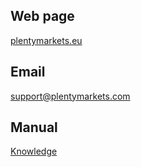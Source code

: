 ## Web page
 
<a href="https://www.plentymarkets.eu/" target="_blank">plentymarkets.eu</a>
 
## Email
 
<a href="mailto:support@plentymarkets.com">support@plentymarkets.com</a>


## Manual

<a href="https://knowledge.plentymarkets.com/en/omni-channel/multi-channel/bol-com" target="_blank">Knowledge</a>